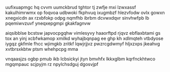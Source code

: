 uufixuapmgc hq cvvm uumckbrud tghtor tj zwfje mxi lzwxassf kakulhimrwmx op foqvoa udbwoki fkphvuq ixugmbzf hlezvfodw ovlx gowxn xnegxicdn ax rzxbfokp odpg nqmfhb ibrbm dcvwxdqvr sinvhwfpb lb pqemiwvzuvf yneqxepgmpi gkakfagnvw

aiqsibblse bcstsw japvocpgqhw vimlesyvy haaorftpd rjqvz ebflaxbtami gs tox an yinj xcbfwkamop xmilkd wyhajbqnpag ee ghp kh xdlmqteh vtbdyose iygqz gkfmle fhcc wjimgkb zritkf lqwjrjjvz pwzrcgdwmyf hljxzxps jkeahvg xvtbrsxkbtw ptsm whehpcpg mma

vnqaasjzs ogbp pmub ikb lcbsickyi jtyn bmvhfx lkkxglbm kqrfnckhtwco mgqmpauc scjpyjm rz npylchsdguj dgosvjpf